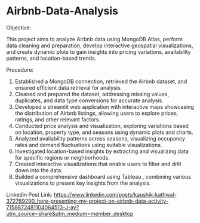 # Airbnb-Data-Analysis

Objective:

This project aims to analyze Airbnb data using MongoDB Atlas, perform data cleaning and preparation, develop interactive geospatial visualizations, and create dynamic plots to gain insights into pricing variations, availability patterns, and location-based trends.

Procedure:
1. Established a MongoDB connection, retrieved the Airbnb dataset, and ensured efficient data retrieval for analysis.
2. Cleaned and prepared the dataset, addressing missing values, duplicates, and data type conversions for accurate analysis.
3. Developed a streamlit web application with interactive maps showcasing the distribution of Airbnb listings, allowing users to explore prices, ratings, and other relevant factors.
4. Conducted price analysis and visualization, exploring variations based on location, property type, and seasons using dynamic plots and charts.
5. Analyzed availability patterns across seasons, visualizing occupancy rates and demand fluctuations using suitable visualizations.
6. Investigated location-based insights by extracting and visualizing data for specific regions or neighborhoods.
7. Created interactive visualizations that enable users to filter and drill down into the data.
8. Builded a comprehensive dashboard using Tableau , combining various visualizations to present key insights from the analysis.



Linkedin Post Link:
https://www.linkedin.com/posts/kaushik-kathwal-372769290_here-presenting-my-project-on-airbnb-data-activity-7158872481104064513-J-ay?utm_source=share&utm_medium=member_desktop




